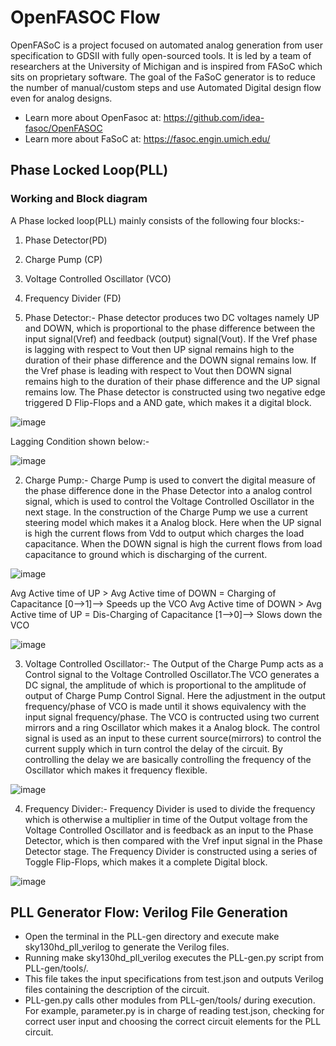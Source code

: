 # OpenFASOC Flow

OpenFASoC is a project focused on automated analog generation from user specification to GDSII with fully open-sourced tools. It is led by a team of researchers at the University of Michigan and is inspired from FASoC which sits on proprietary software.
The goal of the FaSoC generator is to reduce the number of manual/custom steps and use Automated Digital design flow even for analog designs.
- Learn more about OpenFasoc at: https://github.com/idea-fasoc/OpenFASOC
- Learn more about FaSoC at: https://fasoc.engin.umich.edu/

## Phase Locked Loop(PLL)
### Working and Block diagram

A Phase locked loop(PLL) mainly consists of the following four blocks:-

1. Phase Detector(PD)
2. Charge Pump (CP)
3. Voltage Controlled Oscillator (VCO)
4. Frequency Divider (FD)

1. Phase Detector:- Phase detector produces two DC voltages namely UP and DOWN, which is proportional to the phase difference between the input signal(Vref) and feedback (output) signal(Vout). If the Vref phase is lagging with respect to Vout then UP signal remains high to the duration of their phase difference and the DOWN signal remains low. If the Vref phase is leading with respect to Vout then DOWN signal remains high to the duration of their phase difference and the UP signal remains low. The Phase detector is constructed using two negative edge triggered D Flip-Flops and a AND gate, which makes it a digital block.

![image](https://user-images.githubusercontent.com/110731913/207903203-8cb0a10c-cf2a-47ff-a43a-39b41a9e1a75.png)

Lagging Condition shown below:-


![image](https://user-images.githubusercontent.com/110731913/207903275-26b462f3-8265-4216-ad1d-4fce93b2309a.png)


2. Charge Pump:- Charge Pump is used to convert the digital measure of the phase difference done in the Phase Detector into a analog control signal, which is used to control the Voltage Controlled Oscillator in the next stage. In the construction of the Charge Pump we use a current steering model which makes it a Analog block. Here when the UP signal is high the current flows from Vdd to output which charges the load capacitance. When the DOWN signal is high the current flows from load capacitance to ground which is discharging of the current.


![image](https://user-images.githubusercontent.com/110731913/207903349-ff8a7041-7eb1-41fd-bca5-118bf3f96a60.png)

Avg Active time of UP   > Avg Active time of DOWN = Charging of Capacitance     [0-->1]--> Speeds up the VCO
Avg Active time of DOWN > Avg Active time of UP   = Dis-Charging of Capacitance [1-->0]--> Slows down the VCO


![image](https://user-images.githubusercontent.com/110731913/207903630-64963f54-4d8b-4d8a-83df-d55ad52a2739.png)

3. Voltage Controlled Oscillator:- The Output of the Charge Pump acts as a Control signal to the Voltage Controlled Oscillator.The VCO generates a DC signal, the amplitude of which is proportional to the amplitude of output of Charge Pump Control Signal. Here the adjustment in the output frequency/phase of VCO is made until it shows equivalency with the input signal frequency/phase. The VCO is contructed using two current mirrors and a ring Oscillator which makes it a Analog block. The control signal is used as an input to these current source(mirrors) to control the current supply which in turn control the delay of the circuit. By controlling the delay we are basically controlling the frequency of the Oscillator which makes it frequency flexible.


![image](https://user-images.githubusercontent.com/110731913/207903711-f532c72e-cc76-4f9e-8a98-293c72be5ac8.png)


4. Frequency Divider:- Frequency Divider is used to divide the frequency which is otherwise a multiplier in time of the Output voltage from the Voltage Controlled Oscillator and is feedback as an input to the Phase Detector, which is then compared with the Vref input signal in the Phase Detector stage. The Frequency Divider is constructed using a series of Toggle Flip-Flops, which makes it a complete Digital block.

![image](https://user-images.githubusercontent.com/110731913/207903905-667ffb9e-15c4-40fd-beeb-eff1c1388e6e.png)

## PLL Generator Flow: Verilog File Generation

- Open the terminal in the PLL-gen directory and execute make sky130hd_pll_verilog to generate the Verilog files.
- Running make sky130hd_pll_verilog executes the PLL-gen.py script from PLL-gen/tools/. 
- This file takes the input specifications from test.json and outputs Verilog files containing the description of the circuit.
- PLL-gen.py calls other modules from PLL-gen/tools/ during execution. For example, parameter.py is in charge of reading test.json, checking for correct user input and choosing the correct circuit elements for the PLL circuit.

